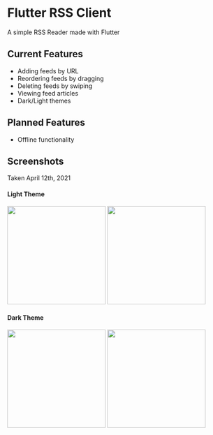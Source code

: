 # Flutter RSS Client
A simple RSS Reader made with Flutter

## Current Features
- Adding feeds by URL
- Reordering feeds by dragging
- Deleting feeds by swiping
- Viewing feed articles
- Dark/Light themes

## Planned Features
- Offline functionality

## Screenshots
Taken April 12th, 2021

#### Light Theme
<img src="https://i.irq.pw/u/18.42.21-12.04.21.jpg" width="225px" /> <img src="https://i.irq.pw/u/18.43.40-12.04.21.jpg" width="225px" />

#### Dark Theme
<img src="https://i.irq.pw/u/19.24.23-12.04.21.jpg" width="225px" /> <img src="https://i.irq.pw/u/19.24.31-12.04.21.jpg" width="225px" />
